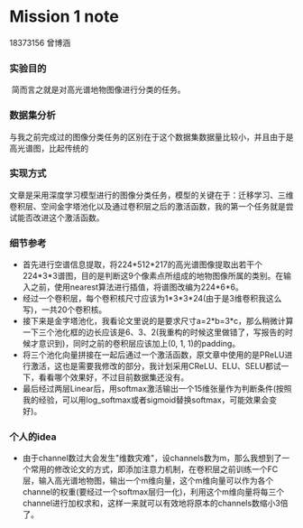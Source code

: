 # Mission 1 note

18373156 曾博涵

### 实验目的

​		简而言之就是对高光谱地物图像进行分类的任务。

### 数据集分析

​		与我之前完成过的图像分类任务的区别在于这个数据集数据量比较小，并且由于是高光谱图，比起传统的

### 实现方式

​		文章是采用深度学习模型进行的图像分类任务，模型的关键在于：迁移学习、三维卷积层、空间金字塔池化以及通过卷积层之后的激活函数，我的第一个任务就是尝试能否改进这个激活函数。

### 细节参考

+ 首先进行空谱信息提取，将224\*512\*217的高光谱图像提取出若干个224\*3\*3谱图，目的是判断这9个像素点所组成的地物图像所属的类别。在输入之前，使用nearest算法进行插值，将谱图改编为224\*6\*6。
+ 经过一个卷积层，每个卷积核尺寸应该为1\*3\*3*24(由于是3维卷积我这么写)，一共20个卷积核。
+ 接下来是金字塔池化，我看论文里说的是要求尺寸a=2\*b=3\*c，那么稍微计算一下三个池化框的边长应该是6、3、2(我重构的时候这里做错了，写报告的时候才意识到)，同时之前的卷积层应该加上(0, 1, 1)的padding。
+ 将三个池化向量拼接在一起后通过一个激活函数，原文章中使用的是PReLU进行激活，这也是需要我修改的部分，我计划采用CReLU、ELU、SELU都试一下，看看哪个效果好，不过目前数据集还没有。
+ 最后经过两层Linear后，用softmax激活输出一个15维张量作为判断条件(按照我的经验，可以用log_softmax或者sigmoid替换softmax，可能效果会变好)。

### 个人的idea

+ 由于channel数过大会发生"维数灾难"，设channels数为m，那么我想到了一个常用的修改论文的方式，即添加注意力机制，在卷积层之前训练一个FC层，输入高光谱地物图，输出一个m维向量，这个m维向量可以作为各个channel的权重(要经过一个softmax层归一化)，利用这个m维向量将每三个channel进行加权求和，这样一来就可以有效地将原本的channels数缩小3倍了。

